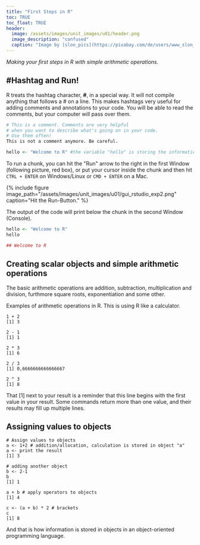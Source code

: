 ```yaml
---
title: "First Steps in R"
toc: TRUE
toc_float: TRUE
header:
  image: /assets/images/unit_images/u01/header.png
  image_description: "confused"
  caption: "Image by [slon_pics](https://pixabay.com/de/users/www_slon_pics-5203613/?utm_source=link-attribution&amp;utm_medium=referral&amp;utm_campaign=image&amp;utm_content=2261021) [from pixabay](https://pixabay.com/de/?utm_source=link-attribution&amp;utm_medium=referral&amp;utm_campaign=image&amp;utm_content=2261021)"
---
```

*Making your first steps in R with simple arithmetic operations.*

<!--more-->

## #Hashtag and Run!

R treats the hashtag character, **#**, in a special way. It will not compile anything that follows a # on a line. This makes hashtags very useful for adding comments and annotations to your code. You will be able to read the comments, but your computer will pass over them.

```r
# This is a comment. Comments are very helpful
# when you want to describe what's going on in your code.
# Use them often!
This is not a comment anymore. Be careful.

hello <- "Welcome to R" #the variable "hello" is storing the information "Welcome to R"
```

To run a chunk, you can hit the "Run" arrow to the right in the first Window (following picture, red box), or put your cursor inside the chunk and then hit `CTRL + ENTER` on Windows/Linux or `CMD + ENTER` on a Mac.

{% include figure image_path="/assets/images/unit_images/u01/gui_rstudio_exp2.png" caption="Hit the Run-Button." %}

The output of the code will print below the chunk in the second Window (Console).

```r
hello <- "Welcome to R"
hello
```
```r
## Welcome to R
```

## Creating scalar objects and simple arithmetic operations

The basic arithmetic operations are addition, subtraction, multiplication and division, furthmore square roots, exponentiation and some other.

Examples of arithmetic operations in R. This is using R like a calculator.
```
1 + 2
[1] 3
```
```
2 - 1
[1] 1
```
```
2 * 3
[1] 6
```
```
2 / 3
[1] 0,6666666666666667‬
```
```
2 ^ 3
[1] 8
```

That [1] next to your result is a reminder that this line begins with the first value in your result. Some commands return more than one value, and their results may fill up multiple lines.

## Assigning values to objects
```
# Assign values to objects
a <- 1+2 # addition/allocation, calculation is stored in object "a"
a <- print the result
[1] 3
```

```
# adding another object
b <- 2-1
b
[1] 1

a + b # apply operators to objects
[1] 4

c <- (a + b) * 2 # brackets
c
[1] 8
```
And that is how information is stored in objects in an object-oriented programming language.
